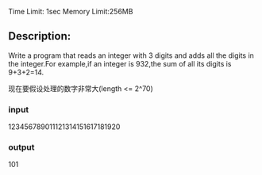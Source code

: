 Time Limit: 1sec    Memory Limit:256MB

## Description: ##
 Write a program that reads an integer with 3 digits and adds all the digits in the integer.For example,if an integer is 932,the sum of all its digits is 9+3+2=14.

现在要假设处理的数字非常大(length <= 2^70)


### input ###
123456789011121314151617181920

### output ###
101


